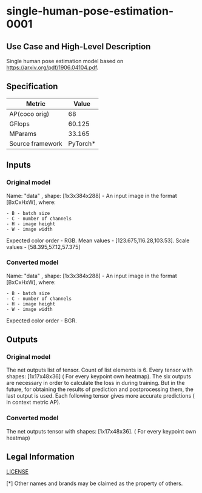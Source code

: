 # single-human-pose-estimation-0001

## Use Case and High-Level Description
Single human pose estimation model based on https://arxiv.org/pdf/1906.04104.pdf.

## Specification

| Metric                                                        | Value                   |
|---------------------------------------------------------------|-------------------------|
| AP(coco orig)                                                 | 68                      |
| GFlops                                                        | 60.125                  |
| MParams                                                       | 33.165                  |
| Source framework                                              | PyTorch\*               |


## Inputs

### Original model

Name: "data" , shape: [1x3x384x288] - An input image in the format [BxCxHxW],
   where:

    - B - batch size
    - C - number of channels
    - H - image height
    - W - image width

   Expected color order - RGB. Mean values - [123.675,116.28,103.53]. Scale values - [58.395,57.12,57.375]

### Converted model

Name: "data" , shape: [1x3x384x288] - An input image in the format [BxCxHxW],
   where:

    - B - batch size
    - C - number of channels
    - H - image height
    - W - image width

   Expected color order - BGR.

## Outputs

### Original model

The net outputs list of tensor. Count of list elements is 6. Every tensor with shapes: [1x17x48x36] ( For every keypoint own heatmap). The six outputs are necessary in order to calculate the loss in during training. But in the future, for obtaining the results of prediction and postprocessing them, the last output is used. Each following tensor gives more accurate predictions ( in context metric AP).


### Converted model

The net outputs tensor with shapes: [1x17x48x36]. ( For every keypoint own heatmap)

## Legal Information
[LICENSE](https://raw.githubusercontent.com/opencv/openvino_training_extensions/develop/LICENSE)

[*] Other names and brands may be claimed as the property of others.
